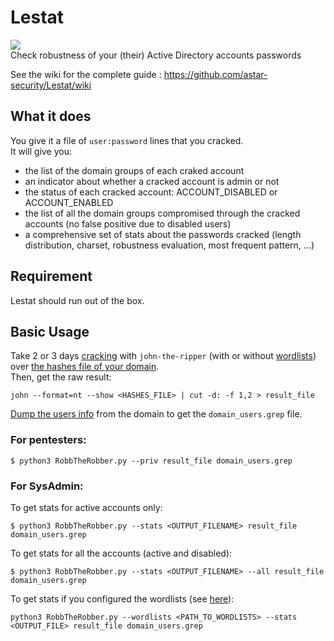 # Lestat
![](https://3.bp.blogspot.com/-PF5wQWEREK0/U_DS_eJM8nI/AAAAAAAAAVw/ack4TeHRyME/s1600/033.jpg)  
Check robustness of your (their) Active Directory accounts passwords

See the wiki for the complete guide : https://github.com/astar-security/Lestat/wiki  

## What it does
You give it a file of `user:password` lines that you cracked.  
It will give you:
- the list of the domain groups of each craked account
- an indicator about whether a cracked account is admin or not
- the status of each cracked account: ACCOUNT_DISABLED or ACCOUNT_ENABLED
- the list of all the domain groups compromised through the cracked accounts (no false positive due to disabled users)
- a comprehensive set of stats about the passwords cracked (length distribution, charset, robustness evaluation, most frequent pattern, ...)

## Requirement
Lestat should run out of the box.  

## Basic Usage
Take 2 or 3 days [cracking](https://github.com/astar-security/Lestat/wiki/Crack_with_john) with `john-the-ripper` (with or without [wordlists](https://github.com/astar-security/Lestat/wiki/GetWordlists)) over [the hashes file of your domain](https://github.com/astar-security/Lestat/wiki/GetTheHash).  
Then, get the raw result:
```
john --format=nt --show <HASHES_FILE> | cut -d: -f 1,2 > result_file
```
[Dump the users info](https://github.com/astar-security/Lestat/wiki/GetUsersInfo) from the domain to get the `domain_users.grep` file.

### For pentesters:
```
$ python3 RobbTheRobber.py --priv result_file domain_users.grep
```

### For SysAdmin:
To get stats for active accounts only:  
```
$ python3 RobbTheRobber.py --stats <OUTPUT_FILENAME> result_file domain_users.grep
```
To get stats for all the accounts (active and disabled):
```
$ python3 RobbTheRobber.py --stats <OUTPUT_FILENAME> --all result_file domain_users.grep
```
To get stats if you configured the wordlists (see [here](https://github.com/astar-security/Lestat/wiki/GetWordlists)):
```
python3 RobbTheRobber.py --wordlists <PATH_TO_WORDLISTS> --stats <OUTPUT_FILE> result_file domain_users.grep
```
